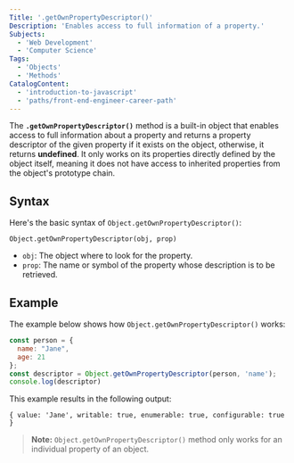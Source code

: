 ```yaml
---
Title: '.getOwnPropertyDescriptor()'
Description: 'Enables access to full information of a property.'
Subjects:
  - 'Web Development'
  - 'Computer Science'
Tags:
  - 'Objects'
  - 'Methods'
CatalogContent:
  - 'introduction-to-javascript'
  - 'paths/front-end-engineer-career-path'
---
```


The **`.getOwnPropertyDescriptor()`** method is a built-in object that enables access to full information about a property and returns a property descriptor of the given property if it exists on the object, otherwise, it returns **undefined**. It only works on its properties directly defined by the object itself, meaning it does not have access to inherited properties from the object's prototype chain.

## Syntax

Here's the basic syntax of `Object.getOwnPropertyDescriptor()`:

```pseudo
Object.getOwnPropertyDescriptor(obj, prop)
```

- `obj`: The object where to look for the property.
- `prop`: The name or symbol of the property whose description is to be retrieved.

## Example

The example below shows how `Object.getOwnPropertyDescriptor()` works:

```JavaScript
const person = {
  name: "Jane",
  age: 21
};
const descriptor = Object.getOwnPropertyDescriptor(person, 'name');
console.log(descriptor)
```

This example results in the following output:

```shell
{ value: 'Jane', writable: true, enumerable: true, configurable: true }
```

> **Note:** `Object.getOwnPropertyDescriptor()` method only works for an individual property of an object.
